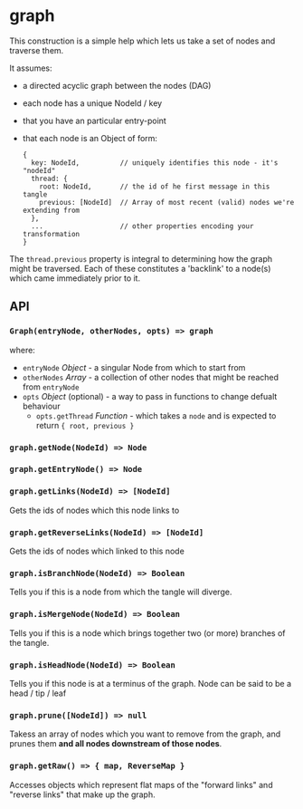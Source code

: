 # graph

This construction is a simple help which lets us take a set of nodes and traverse them. 

It assumes:
- a directed acyclic graph between the nodes (DAG)
- each node has a unique NodeId / key
- that you have an particular entry-point
- that each node is an Object of form:

  ```
  {
    key: NodeId,          // uniquely identifies this node - it's "nodeId"
    thread: {
      root: NodeId,       // the id of he first message in this tangle
      previous: [NodeId]  // Array of most recent (valid) nodes we're extending from
    },
    ...                   // other properties encoding your transformation
  }
  ```

The `thread.previous` property is integral to determining how the graph might be traversed.
Each of these constitutes a 'backlink' to a node(s) which came immediately prior to it.

## API

### `Graph(entryNode, otherNodes, opts) => graph`

where:
- `entryNode` *Object* - a singular Node from which to start from
- `otherNodes` *Array* - a collection of other nodes that might be reached from `entryNode`
- `opts` *Object* (optional) - a way to pass in functions to change defualt behaviour
  - `opts.getThread` *Function* - which takes a `node` and is expected to return `{ root, previous }`
  
### `graph.getNode(NodeId) => Node`

### `graph.getEntryNode() => Node`

### `graph.getLinks(NodeId) => [NodeId]`

Gets the ids of nodes which this node links to

### `graph.getReverseLinks(NodeId) => [NodeId]`

Gets the ids of nodes which linked to this node

### `graph.isBranchNode(NodeId) => Boolean`

Tells you if this is a node from which the tangle will diverge.

### `graph.isMergeNode(NodeId) => Boolean`

Tells you if this is a node which brings together two (or more) branches of the tangle.

### `graph.isHeadNode(NodeId) => Boolean`

Tells you if this node is at a terminus of the graph.
Node can be said to be a head / tip / leaf

### `graph.prune([NodeId]) => null`

Takess an array of nodes which you want to remove from the graph, and prunes them
**and all nodes downstream of those nodes**.

### `graph.getRaw() => { map, ReverseMap }`

Accesses objects which represent flat maps of the "forward links" and "reverse links" that
make up the graph.



